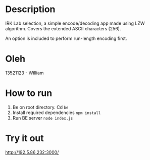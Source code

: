 # Description
IRK Lab selection, a simple encode/decoding app made using LZW algorithm. Covers the extended ASCII characters (256). 

An option is included to perform run-length encoding first.

# Oleh
13521123 - William

# How to run
1. Be on root directory. Cd `be`
2. Install required dependencies `npm install`
3. Run BE server `node index.js`

# Try it out
http://192.5.86.232:3000/

